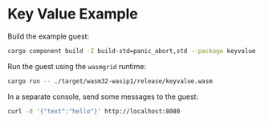 # Key Value Example

Build the example guest:

```bash
cargo component build -Z build-std=panic_abort,std --package keyvalue --release
```

Run the guest using the `wasmgrid` runtime:

```bash
cargo run -- ./target/wasm32-wasip1/release/keyvalue.wasm
```

In a separate console, send some messages to the guest:

```bash
curl -d '{"text":"hello"}' http://localhost:8080
```
